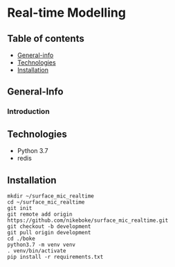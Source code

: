 # Real-time Modelling 

## Table of contents
* [General-info](#general-info)
* [Technologies](#technologies)
* [Installation](#Installation)

## General-Info
### Introduction

## Technologies
* Python 3.7
* redis

## Installation
``` console
mkdir ~/surface_mic_realtime
cd ~/surface_mic_realtime
git init
git remote add origin https://github.com/nikeboke/surface_mic_realtime.git
git checkout -b development
git pull origin development
cd ./boke
python3.7 -m venv venv
. venv/bin/activate
pip install -r requirements.txt
```
